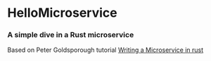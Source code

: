 # HelloMicroservice
### A simple dive in a Rust microservice

Based on Peter Goldsporough tutorial [Writing a Microservice in rust](http://www.goldsborough.me/rust/web/tutorial/2018/01/20/17-01-11-writing_a_microservice_in_rust/)
